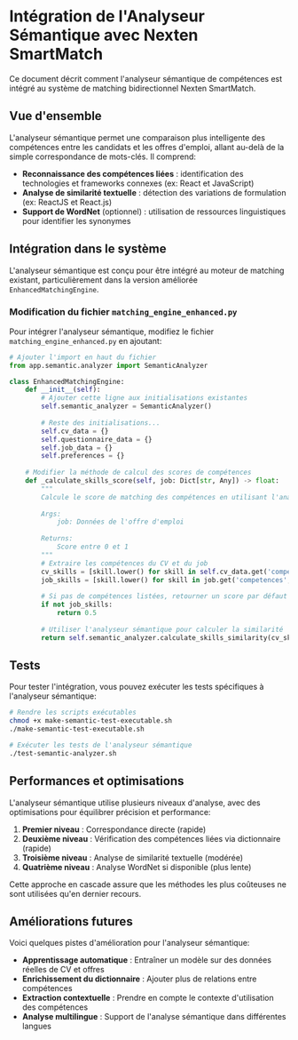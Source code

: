 # Intégration de l'Analyseur Sémantique avec Nexten SmartMatch

Ce document décrit comment l'analyseur sémantique de compétences est intégré au système de matching bidirectionnel Nexten SmartMatch.

## Vue d'ensemble

L'analyseur sémantique permet une comparaison plus intelligente des compétences entre les candidats et les offres d'emploi, allant au-delà de la simple correspondance de mots-clés. Il comprend:

- **Reconnaissance des compétences liées** : identification des technologies et frameworks connexes (ex: React et JavaScript)
- **Analyse de similarité textuelle** : détection des variations de formulation (ex: ReactJS et React.js)
- **Support de WordNet** (optionnel) : utilisation de ressources linguistiques pour identifier les synonymes

## Intégration dans le système

L'analyseur sémantique est conçu pour être intégré au moteur de matching existant, particulièrement dans la version améliorée `EnhancedMatchingEngine`.

### Modification du fichier `matching_engine_enhanced.py`

Pour intégrer l'analyseur sémantique, modifiez le fichier `matching_engine_enhanced.py` en ajoutant:

```python
# Ajouter l'import en haut du fichier
from app.semantic.analyzer import SemanticAnalyzer

class EnhancedMatchingEngine:
    def __init__(self):
        # Ajouter cette ligne aux initialisations existantes
        self.semantic_analyzer = SemanticAnalyzer()
        
        # Reste des initialisations...
        self.cv_data = {}
        self.questionnaire_data = {}
        self.job_data = {}
        self.preferences = {}
    
    # Modifier la méthode de calcul des scores de compétences
    def _calculate_skills_score(self, job: Dict[str, Any]) -> float:
        """
        Calcule le score de matching des compétences en utilisant l'analyseur sémantique
        
        Args:
            job: Données de l'offre d'emploi
            
        Returns:
            Score entre 0 et 1
        """
        # Extraire les compétences du CV et du job
        cv_skills = [skill.lower() for skill in self.cv_data.get('competences', [])]
        job_skills = [skill.lower() for skill in job.get('competences', [])]
        
        # Si pas de compétences listées, retourner un score par défaut
        if not job_skills:
            return 0.5
        
        # Utiliser l'analyseur sémantique pour calculer la similarité
        return self.semantic_analyzer.calculate_skills_similarity(cv_skills, job_skills)
```

## Tests

Pour tester l'intégration, vous pouvez exécuter les tests spécifiques à l'analyseur sémantique:

```bash
# Rendre les scripts exécutables
chmod +x make-semantic-test-executable.sh
./make-semantic-test-executable.sh

# Exécuter les tests de l'analyseur sémantique
./test-semantic-analyzer.sh
```

## Performances et optimisations

L'analyseur sémantique utilise plusieurs niveaux d'analyse, avec des optimisations pour équilibrer précision et performance:

1. **Premier niveau** : Correspondance directe (rapide)
2. **Deuxième niveau** : Vérification des compétences liées via dictionnaire (rapide)
3. **Troisième niveau** : Analyse de similarité textuelle (modérée)
4. **Quatrième niveau** : Analyse WordNet si disponible (plus lente)

Cette approche en cascade assure que les méthodes les plus coûteuses ne sont utilisées qu'en dernier recours.

## Améliorations futures

Voici quelques pistes d'amélioration pour l'analyseur sémantique:

- **Apprentissage automatique** : Entraîner un modèle sur des données réelles de CV et offres
- **Enrichissement du dictionnaire** : Ajouter plus de relations entre compétences
- **Extraction contextuelle** : Prendre en compte le contexte d'utilisation des compétences
- **Analyse multilingue** : Support de l'analyse sémantique dans différentes langues
